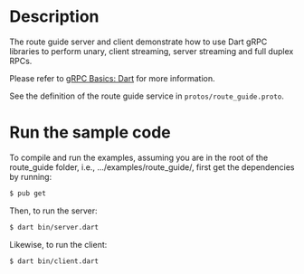 # Description
The route guide server and client demonstrate how to use Dart gRPC libraries to
perform unary, client streaming, server streaming and full duplex RPCs.

Please refer to [gRPC Basics: Dart]() for more information.

See the definition of the route guide service in `protos/route_guide.proto`.

# Run the sample code
To compile and run the examples, assuming you are in the root of the route_guide
folder, i.e., .../examples/route_guide/, first get the dependencies by running:

```sh
$ pub get
```

Then, to run the server:

```sh
$ dart bin/server.dart
```

Likewise, to run the client:

```sh
$ dart bin/client.dart
```
